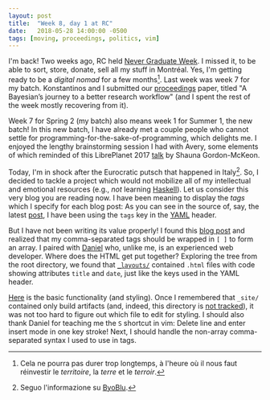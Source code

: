 ```yaml
---
layout: post
title:  "Week 8, day 1 at RC"
date:   2018-05-28 14:00:00 -0500
tags: [moving, proceedings, politics, vim]
---
```

I'm back! Two weeks ago, RC held
[Never Graduate Week](https://www.recurse.com/about). I missed it, to be
able to sort, store, donate, sell all my stuff in Montréal. Yes, I'm getting
ready to be a *digital nomad* for a few months[^1].
Last week was week 7 for my batch. Konstantinos and I submitted our
[proceedings](http://procbuild.scipy.org/) paper, titled "A Bayesian’s journey
to a better research workflow" (and I spent the rest of the week mostly
recovering from it).

[^1]: Cela ne pourra pas durer trop longtemps, à l'heure où il nous faut
      réinvestir le *territoire*, la *terre* et le *terroir*.

Week 7 for Spring 2 (my batch) also means week 1 for Summer 1, the new batch!
In this new batch, I have already met a couple people who cannot settle for
programming-for-the-sake-of-programming, which delights me. I enjoyed the
lengthy brainstorming session I had with Avery, some elements of which reminded
of this LibrePlanet 2017
[talk](https://media.libreplanet.org/u/libreplanet/m/move-fast-and-break-democracy/)
by Shauna Gordon-McKeon.

Today, I'm in shock after the Eurocratic putsch that happened in Italy[^2]. So,
I decided to tackle a project which would not mobilize all of my intellectual
and emotional resources (e.g., *not* learning
[Haskell](https://www.haskell.org/)). Let us consider this very blog you are
reading now. I have been meaning to display the *tags* which I specify for each
blog post: As you can see in the source of, say, the latest
[post](https://raw.githubusercontent.com/mkcor/mkcor.github.io/master/_posts/2018-05-09-week-6-day-3-at-rc.md),
I have been using the `tags` key in the
[YAML](https://en.wikipedia.org/wiki/YAML) header.

[^2]: Seguo l'informazione su
      [ByoBlu](https://www.byoblu.com/2018/05/28/il-nuovo-contratto-di-luigi-di-maio/).

But I have not been writing its value properly! I found this
[blog post](https://www.jflh.ca/2016-01-23-adding-and-displaying-tags-on-jekyll-posts)
and realized that my comma-separated tags should be wrapped in `[ ]` to form an
array. I paired with [Daniel](http://dan-f.me/) who, unlike me, is an
experienced web developer. Where does the HTML get put together? Exploring the
tree from the root directory, we found that
[`_layouts/`](https://github.com/mkcor/mkcor.github.io/tree/master/_layouts)
contained `.html` files with code showing attributes `title` and `date`, just
like the keys used in the YAML header.

[Here](https://github.com/mkcor/mkcor.github.io/commit/174c675b3cd1b24af7b176fc0c4d15ddd2a6e3d2)
is the basic functionality (and styling). Once I remembered that `_site/`
contained only build artifacts (and, indeed, this directory is
[not tracked](https://github.com/mkcor/mkcor.github.io/blob/master/.gitignore#L1)),
it was not too hard to figure out which file to edit for styling. I should also
thank Daniel for teaching me the `S` shortcut in vim: Delete line and enter
insert mode in one key stroke! Next, I should handle the non-array
comma-separated syntax I used to use in tags.
